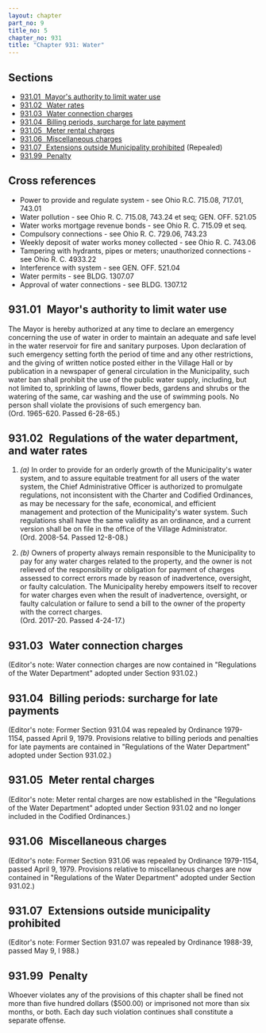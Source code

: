 ```yaml
---
layout: chapter
part_no: 9
title_no: 5
chapter_no: 931
title: "Chapter 931: Water"
---
```


## Sections

* [931.01   Mayor's authority to limit water use](#93101-mayors-authority-to-limit-water-use)
* [931.02   Water rates](#93102-water-rates)
* [931.03   Water connection charges](#93103-water-connection-charges)
* [931.04   Billing periods, surcharge for late payment](#93104-billing-periods-surcharge-for-late-payment)
* [931.05   Meter rental charges](#93105-meter-rental-charges)
* [931.06   Miscellaneous charges](#93106-miscellaneous-charges)
* [931.07   Extensions outside Municipality prohibited](#93107-extensions-outside-municipality-prohibited) (Repealed)
* [931.99   Penalty](#93199-penalty)

## Cross references

* Power to provide and regulate system - see Ohio R.C. 715.08, 717.01, 743.01
* Water pollution - see Ohio R. C. 715.08, 743.24 et seq; GEN. OFF. 521.05
* Water works mortgage revenue bonds - see Ohio R. C. 715.09 et seq.
* Compulsory connections - see Ohio R. C. 729.06, 743.23
* Weekly deposit of water works money collected - see Ohio R. C. 743.06
* Tampering with hydrants, pipes or meters; unauthorized connections - see Ohio
R. C. 4933.22
* Interference with system - see GEN. OFF. 521.04
* Water permits - see BLDG. 1307.07
* Approval of water connections - see BLDG. 1307.12

## 931.01   Mayor's authority to limit water use

The Mayor is hereby authorized at any time to declare an emergency
concerning the use of water in order to maintain an adequate and safe level in
the water reservoir for fire and sanitary purposes. Upon declaration of such
emergency setting forth the period of time and any other restrictions, and the
giving of written notice posted either in the Village Hall or by publication in
a newspaper of general circulation in the Municipality, such water ban shall
prohibit the use of the public water supply, including, but not limited to,
sprinkling of lawns, flower beds, gardens and shrubs or the watering of the
same, car washing and the use of swimming pools. No person shall violate the
provisions of such emergency ban.\
(Ord. 1965-620. Passed 6-28-65.)

## 931.02   Regulations of the water department, and water rates

1. _(a)_ In order to provide for an orderly growth of the Municipality's water
system, and to assure equitable treatment for all users of the water system,
the Chief Administrative Officer is authorized to promulgate regulations, not
inconsistent with the Charter and Codified Ordinances, as may be necessary for
the safe, economical, and efficient management and protection of the
Municipality's water system. Such regulations shall have the same validity as
an ordinance, and a current version shall be on file in the office of the
Village Administrator.\
(Ord. 2008-54. Passed 12-8-08.)

2. _(b)_ Owners of property always remain responsible to the Municipality to
pay for any water charges related to the property, and the owner is not
relieved of the responsibility or obligation for payment of charges assessed to
correct errors made by reason of inadvertence, oversight, or faulty
calculation. The Municipality hereby empowers itself to recover for water
charges even when the result of inadvertence, oversight, or faulty calculation
or failure to send a bill to the owner of the property with the correct
charges.\
(Ord. 2017-20. Passed 4-24-17.)

## 931.03   Water connection charges

(Editor's note: Water connection charges are now contained in "Regulations
of the Water Department" adopted under Section 931.02.)

## 931.04   Billing periods: surcharge for late payments

(Editor's note: Former Section 931.04 was repealed by Ordinance 1979-1154, passed April 9, 1979. Provisions
relative to billing periods and penalties for late payments are contained in
"Regulations of the Water Department" adopted under Section 931.02.)

## 931.05   Meter rental charges

(Editor's note: Meter rental charges are now established in the "Regulations
of the Water Department" adopted under Section 931.02 and no longer included in the Codified Ordinances.)

## 931.06   Miscellaneous charges

(Editor's note: Former Section 931.06 was repealed by Ordinance 1979-1154, passed April 9, 1979. Provisions
relative to miscellaneous charges are now contained in "Regulations of the
Water Department" adopted under Section 931.02.)

## 931.07   Extensions outside municipality prohibited

(Editor's note: Former Section 931.07 was repealed by Ordinance 1988-39, passed May 9, l 988.)

## 931.99   Penalty

Whoever violates any of the provisions of this chapter shall be fined not
more than five hundred dollars ($500.00) or imprisoned not more than six
months, or both. Each day such violation continues shall constitute a separate
offense.
